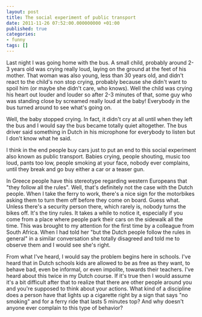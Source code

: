 ```yaml
---
layout: post
title: The social experiment of public transport
date: 2011-11-26 07:52:00.000000000 +01:00
published: true
categories:
- funny
tags: []
---
```


Last night I was going home with the bus. A small child, probably around 2-3 years old was crying really loud, laying on the ground at the feet of his mother. That woman was also young, less than 30 years old, and didn't react to the child's non stop crying, probably because she didn't want to spoil him (or maybe she didn't care, who knows). Well the child was crying his heart out louder and louder so after 2-3 minutes of that, some guy who was standing close by screamed really loud at the baby! Everybody in the bus turned around to see what's going on.

Well, the baby stopped crying. In fact, it didn't cry at all until when they left the bus and I would say the bus became totally quiet altogether. The bus driver said something in Dutch in his microphone for everybody to listen but I don't know what he said.

I think in the end people buy cars just to put an end to this social experiment also known as public transport. Babies crying, people shouting, music too loud, pants too low, people smoking at your face, nobody ever complains, until they break and go buy either a car or a teaser gun.

In Greece people have this stereotype regarding western Europeans that "they follow all the rules". Well, that's definitely not the case with the Dutch people. When I take the ferry to work, there's a nice sign for the motorbikes asking them to turn them off before they come on board. Guess what. Unless there's a security person there, which rarely is, nobody turns the bikes off. It's the tiny rules. It takes a while to notice it, especially if you come from a place where people park their cars on the sidewalk all the time. This was brought to my attention for the first time by a colleague from South Africa. When I had told her "but the Dutch people follow the rules in general" in a similar conversation she totally disagreed and told me to observe them and I would see she's right.

From what I've heard, I would say the problem begins here in schools. I've heard that in Dutch schools kids are allowed to be as free as they want, to behave bad, even be informal, or even impolite, towards their teachers. I've heard about this twice in my Dutch course. If it's true then I would assume it's a bit difficult after that to realize that there are other people around you and you're supposed to think about your actions. What kind of a discipline does a person have that lights up a cigarette right by a sign that says "no smoking" and for a ferry ride that lasts 5 minutes top? And why doesn't anyone ever complain to this type of behavior?
